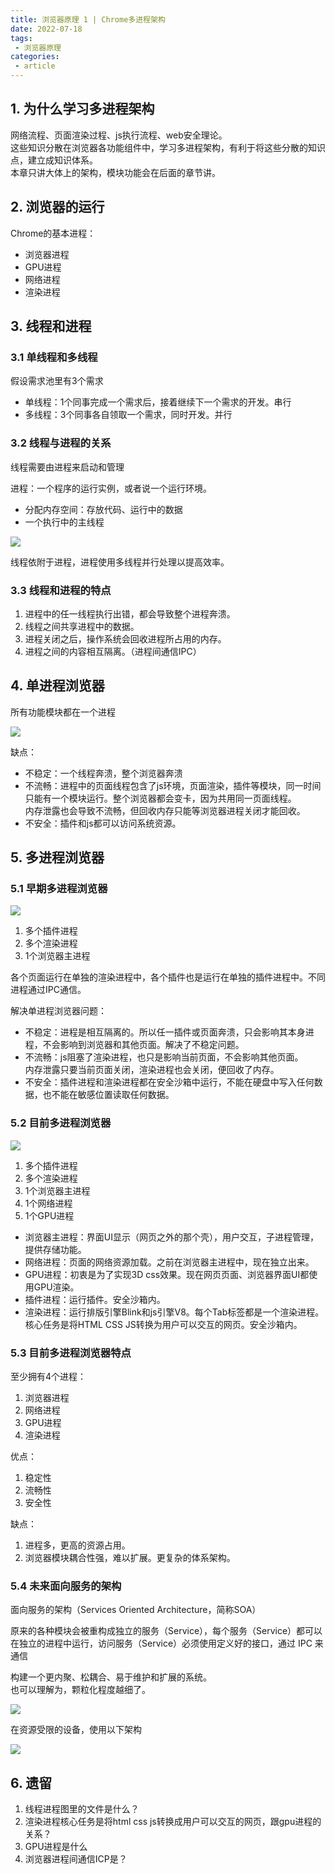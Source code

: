 ```yaml
---
title: 浏览器原理 1 | Chrome多进程架构
date: 2022-07-18
tags:
 - 浏览器原理
categories: 
 - article
---
```



## 1. 为什么学习多进程架构
网络流程、页面渲染过程、js执行流程、web安全理论。       
这些知识分散在浏览器各功能组件中，学习多进程架构，有利于将这些分散的知识点，建立成知识体系。     
本章只讲大体上的架构，模块功能会在后面的章节讲。



## 2. 浏览器的运行
Chrome的基本进程：
- 浏览器进程
- GPU进程
- 网络进程
- 渲染进程



## 3. 线程和进程
### 3.1 单线程和多线程
假设需求池里有3个需求     
- 单线程：1个同事完成一个需求后，接着继续下一个需求的开发。串行    
- 多线程：3个同事各自领取一个需求，同时开发。并行


### 3.2 线程与进程的关系
线程需要由进程来启动和管理     

进程：一个程序的运行实例，或者说一个运行环境。
- 分配内存空间：存放代码、运行中的数据
- 一个执行中的主线程

![](../assets/1s1.png '')    

线程依附于进程，进程使用多线程并行处理以提高效率。


### 3.3 线程和进程的特点
1. 进程中的任一线程执行出错，都会导致整个进程奔溃。
2. 线程之间共享进程中的数据。
3. 进程关闭之后，操作系统会回收进程所占用的内存。
4. 进程之间的内容相互隔离。（进程间通信IPC）



## 4. 单进程浏览器
所有功能模块都在一个进程

![](../assets/2s1.png '')    

缺点：
- 不稳定：一个线程奔溃，整个浏览器奔溃
- 不流畅：进程中的页面线程包含了js环境，页面渲染，插件等模块，同一时间只能有一个模块运行。整个浏览器都会变卡，因为共用同一页面线程。    
内存泄露也会导致不流畅，但回收内存只能等浏览器进程关闭才能回收。
- 不安全：插件和js都可以访问系统资源。



## 5. 多进程浏览器
### 5.1 早期多进程浏览器

![](../assets/3s1.png '')    

1. 多个插件进程
2. 多个渲染进程
3. 1个浏览器主进程

各个页面运行在单独的渲染进程中，各个插件也是运行在单独的插件进程中。不同进程通过IPC通信。

解决单进程浏览器问题：
- 不稳定：进程是相互隔离的。所以任一插件或页面奔溃，只会影响其本身进程，不会影响到浏览器和其他页面。解决了不稳定问题。
- 不流畅：js阻塞了渲染进程，也只是影响当前页面，不会影响其他页面。    
内存泄露只要当前页面关闭，渲染进程也会关闭，便回收了内存。
- 不安全：插件进程和渲染进程都在安全沙箱中运行，不能在硬盘中写入任何数据，也不能在敏感位置读取任何数据。


### 5.2 目前多进程浏览器

![](../assets/4s1.png '')    

1. 多个插件进程
2. 多个渲染进程
3. 1个浏览器主进程
4. 1个网络进程
5. 1个GPU进程

- 浏览器主进程：界面UI显示（网页之外的那个壳），用户交互，子进程管理，提供存储功能。
- 网络进程：页面的网络资源加载。之前在浏览器主进程中，现在独立出来。
- GPU进程：初衷是为了实现3D css效果。现在网页页面、浏览器界面UI都使用GPU渲染。
- 插件进程：运行插件。安全沙箱内。
- 渲染进程：运行排版引擎Blink和js引擎V8。每个Tab标签都是一个渲染进程。核心任务是将HTML CSS JS转换为用户可以交互的网页。安全沙箱内。


### 5.3 目前多进程浏览器特点
至少拥有4个进程：
1. 浏览器进程
2. 网络进程
3. GPU进程
4. 渲染进程

优点：
1. 稳定性
2. 流畅性
3. 安全性

缺点：
1. 进程多，更高的资源占用。
2. 浏览器模块耦合性强，难以扩展。更复杂的体系架构。


### 5.4 未来面向服务的架构
面向服务的架构（Services Oriented Architecture，简称SOA）     

原来的各种模块会被重构成独立的服务（Service），每个服务（Service）都可以在独立的进程中运行，访问服务（Service）必须使用定义好的接口，通过 IPC 来通信      

构建一个更内聚、松耦合、易于维护和扩展的系统。      
也可以理解为，颗粒化程度越细了。     

![](../assets/5s1.png '')    

在资源受限的设备，使用以下架构    

![](../assets/6s1.png '')    




## 6. 遗留
1. 线程进程图里的文件是什么？
2. 渲染进程核心任务是将html css js转换成用户可以交互的网页，跟gpu进程的关系？
3. GPU进程是什么
4. 浏览器进程间通信ICP是？


